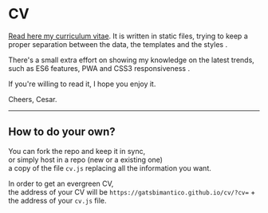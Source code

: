 # CV

[Read here my curriculum vitae](https://gatsbimantico.github.io/cv).
It is written in static files,
trying to keep a proper separation between
  the data,
  the templates
and
  the styles
.

There's a small extra effort on
showing my knowledge on the latest trends, such as
  ES6 features,
  PWA
and
  CSS3 responsiveness
.

If you're willing to read it,
I hope you enjoy it.

Cheers,
Cesar.

---------
## How to do your own?

You can fork the repo and keep it in sync,
<br>or simply host in a repo (new or a existing one)
<br>a copy of the file `cv.js` replacing all the information you want.

In order to get an evergreen CV,
<br>the address of your CV will be `https://gatsbimantico.github.io/cv/?cv=` +
the address of your `cv.js` file.
